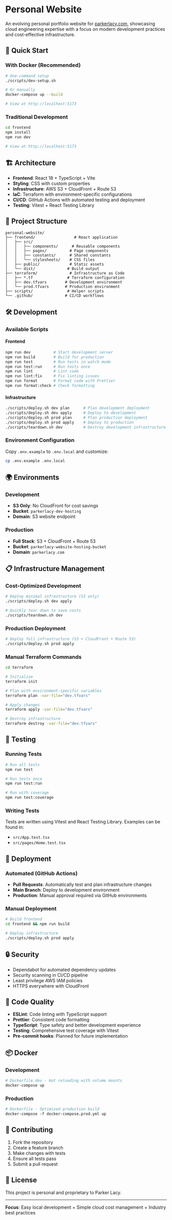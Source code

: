 # Personal Website

An evolving personal portfolio website for [parkerlacy.com](https://parkerlacy.com), showcasing cloud engineering expertise with a focus on modern development practices and cost-effective infrastructure.

## 🚀 Quick Start

### With Docker (Recommended)
```bash
# One-command setup
./scripts/dev-setup.sh

# Or manually
docker-compose up --build

# View at http://localhost:5173
```

### Traditional Development
```bash
cd frontend
npm install
npm run dev

# View at http://localhost:5173
```

## 🏗️ Architecture

- **Frontend**: React 18 + TypeScript + Vite
- **Styling**: CSS with custom properties
- **Infrastructure**: AWS S3 + CloudFront + Route 53
- **IaC**: Terraform with environment-specific configurations
- **CI/CD**: GitHub Actions with automated testing and deployment
- **Testing**: Vitest + React Testing Library

## 📁 Project Structure

```
personal-website/
├── frontend/                 # React application
│   ├── src/
│   │   ├── components/      # Reusable components
│   │   ├── pages/          # Page components
│   │   ├── constants/      # Shared constants
│   │   └── stylesheets/    # CSS files
│   ├── public/             # Static assets
│   └── dist/              # Build output
├── terraform/              # Infrastructure as Code
│   ├── *.tf               # Terraform configuration
│   ├── dev.tfvars        # Development environment
│   └── prod.tfvars       # Production environment
├── scripts/               # Helper scripts
└── .github/              # CI/CD workflows
```

## 🛠️ Development

### Available Scripts

#### Frontend
```bash
npm run dev          # Start development server
npm run build        # Build for production
npm run test         # Run tests in watch mode
npm run test:run     # Run tests once
npm run lint         # Lint code
npm run lint:fix     # Fix linting issues
npm run format       # Format code with Prettier
npm run format:check # Check formatting
```

#### Infrastructure
```bash
./scripts/deploy.sh dev plan      # Plan development deployment
./scripts/deploy.sh dev apply     # Deploy to development
./scripts/deploy.sh prod plan     # Plan production deployment
./scripts/deploy.sh prod apply    # Deploy to production
./scripts/teardown.sh dev         # Destroy development infrastructure
```

### Environment Configuration

Copy `.env.example` to `.env.local` and customize:

```bash
cp .env.example .env.local
```

## 🌍 Environments

### Development
- **S3 Only**: No CloudFront for cost savings
- **Bucket**: `parkerlacy-dev-hosting`
- **Domain**: S3 website endpoint

### Production
- **Full Stack**: S3 + CloudFront + Route 53
- **Bucket**: `parkerlacy-website-hosting-bucket`
- **Domain**: `parkerlacy.com`

## 📋 Infrastructure Management

### Cost-Optimized Development
```bash
# Deploy minimal infrastructure (S3 only)
./scripts/deploy.sh dev apply

# Quickly tear down to save costs
./scripts/teardown.sh dev
```

### Production Deployment
```bash
# Deploy full infrastructure (S3 + CloudFront + Route 53)
./scripts/deploy.sh prod apply
```

### Manual Terraform Commands
```bash
cd terraform

# Initialize
terraform init

# Plan with environment-specific variables
terraform plan -var-file="dev.tfvars"

# Apply changes
terraform apply -var-file="dev.tfvars"

# Destroy infrastructure
terraform destroy -var-file="dev.tfvars"
```

## 🔧 Testing

### Running Tests
```bash
# Run all tests
npm run test

# Run tests once
npm run test:run

# Run with coverage
npm run test:coverage
```

### Writing Tests
Tests are written using Vitest and React Testing Library. Examples can be found in:
- `src/App.test.tsx`
- `src/pages/Home.test.tsx`

## 🚀 Deployment

### Automated (GitHub Actions)
- **Pull Requests**: Automatically test and plan infrastructure changes
- **Main Branch**: Deploy to development environment
- **Production**: Manual approval required via GitHub environments

### Manual Deployment
```bash
# Build frontend
cd frontend && npm run build

# Deploy infrastructure
./scripts/deploy.sh prod apply
```

## 🔒 Security

- Dependabot for automated dependency updates
- Security scanning in CI/CD pipeline
- Least privilege AWS IAM policies
- HTTPS everywhere with CloudFront

## 🎨 Code Quality

- **ESLint**: Code linting with TypeScript support
- **Prettier**: Consistent code formatting
- **TypeScript**: Type safety and better development experience
- **Testing**: Comprehensive test coverage with Vitest
- **Pre-commit hooks**: Planned for future implementation

## 📦 Docker

### Development
```dockerfile
# Dockerfile.dev - Hot reloading with volume mounts
docker-compose up
```

### Production
```dockerfile
# Dockerfile - Optimized production build
docker-compose -f docker-compose.prod.yml up
```

## 🤝 Contributing

1. Fork the repository
2. Create a feature branch
3. Make changes with tests
4. Ensure all tests pass
5. Submit a pull request

## 📄 License

This project is personal and proprietary to Parker Lacy.

---

**Focus**: Easy local development + Simple cloud cost management + Industry best practices